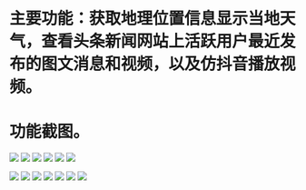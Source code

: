 # 主要功能：获取地理位置信息显示当地天气，查看头条新闻网站上活跃用户最近发布的图文消息和视频，以及仿抖音播放视频。

# 功能截图。

![](readmeImgSmall/18B514DB-3766-4FB2-8CF2-927912020309.jpeg)
![](readmeImgSmall/07C24972-0899-4294-B662-ED8FB61C8683.jpeg)
![](readmeImgSmall/3F221E37-8CAF-4932-AFE7-6B1BF68C90E1.jpeg)
![](readmeImgSmall/61EECE1C-A7D6-4295-9EB0-3D4CE68B2637.jpeg)
![](readmeImgSmall/8CA7B144-275E-4D67-8FFE-A85B9952AAC4.jpeg)
![](readmeImgSmall/A65FA1B9-01D6-411A-A6DE-4F2ACA47ED43.jpeg)

![](readmeImgSmall/IMG_1249.PNG)
![](readmeImgSmall/shanghai_20180717.jpg)
![](readmeImgSmall/IMG_1254.PNG)
![](readmeImgSmall/IMG_1255.PNG)
![](readmeImgSmall/IMG_1256.PNG)
![](readmeImgSmall/IMG_1257.PNG)
![](readmeImgSmall/IMG_1258.PNG)
